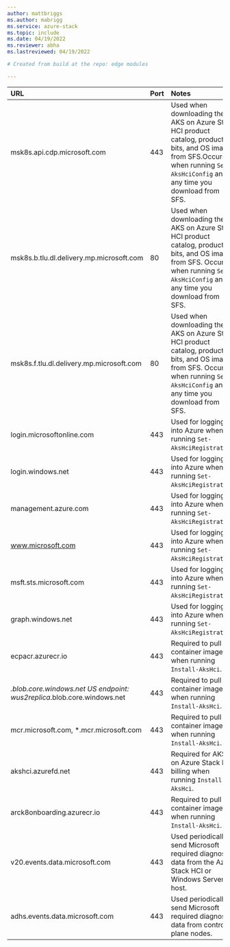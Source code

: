 ```yaml
---
author: mattbriggs
ms.author: mabrigg
ms.service: azure-stack
ms.topic: include
ms.date: 04/19/2022
ms.reviewer: abha
ms.lastreviewed: 04/19/2022

# Created from build at the repo: edge modules

---
```


|  URL | Port | Notes |
|  :---| :---| :---|
|  msk8s.api.cdp.microsoft.com | 443  | Used when downloading the AKS on Azure Stack HCI product catalog, product bits, and OS images from SFS.Occurs when running `Set-AksHciConfig` and at any time you download from SFS. |
|  msk8s.b.tlu.dl.delivery.mp.microsoft.com | 80 | Used when downloading the AKS on Azure Stack HCI product catalog, product bits, and OS images from SFS. Occurs when running `Set-AksHciConfig` and at any time you download from SFS. |
|  msk8s.f.tlu.dl.delivery.mp.microsoft.com | 80 | Used when downloading the AKS on Azure Stack HCI product catalog, product bits, and OS images from SFS. Occurs when running `Set-AksHciConfig` and at any time you download from SFS. |
|  login.microsoftonline.com | 443 | Used for logging into Azure when running `Set-AksHciRegistration`. |
|  login.windows.net | 443 | Used for logging into Azure when running `Set-AksHciRegistration`. |
|  management.azure.com | 443 | Used for logging into Azure when running `Set-AksHciRegistration`. |
|  www.microsoft.com | 443 | Used for logging into Azure when running `Set-AksHciRegistration`. |
|  msft.sts.microsoft.com | 443 | Used for logging into Azure when running `Set-AksHciRegistration`. |
|  graph.windows.net | 443 | Used for logging into Azure when running `Set-AksHciRegistration`. |
|  ecpacr.azurecr.io | 443 | Required to pull container images when running `Install-AksHci`. |
|  *.blob.core.windows.net  US endpoint: wus2replica*.blob.core.windows.net | 443 | Required to pull container images when running `Install-AksHci`. |
|  mcr.microsoft.com, *.mcr.microsoft.com | 443 | Required to pull container images when running `Install-AksHci`. |
|  akshci.azurefd.net | 443 | Required for AKS on Azure Stack HCI billing when running `Install-AksHci`. |
|  arck8onboarding.azurecr.io | 443 | Required to pull container images when running `Install-AksHci`. |
|  v20.events.data.microsoft.com | 443 | Used periodically to send Microsoft required diagnostic data from the Azure Stack HCI or Windows Server host. |
|  adhs.events.data.microsoft.com | 443 | Used periodically to send Microsoft required diagnostic data from control plane nodes. |
